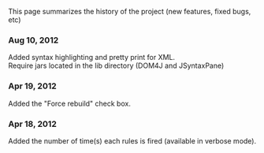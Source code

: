 This page summarizes the history of the project (new features, fixed bugs, etc)

### Aug 10, 2012 ###
Added syntax highlighting and pretty print for XML.
<br>
Require jars located in the lib directory (DOM4J and JSyntaxPane)<br>
<h3>Apr 19, 2012</h3>
Added the "Force rebuild" check box.<br>
<h3>Apr 18, 2012</h3>
Added the number of time(s) each rules is fired (available in verbose mode).